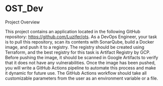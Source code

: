 # OST_Dev
Project Overview

This project contains an application located in the following GitHub repository: https://github.com/Luzifer/ots. As a DevOps Engineer, your task is to pull this repository, scan its contents with SonarQube, build a Docker image, and push it to a registry. The registry should be created using Terraform, and the best registry for this task is Artifact Registry by GCP. Before pushing the image, it should be scanned in Google Artifacts to verify that it does not have any vulnerabilities. Once the image has been pushed, you will write a GitHub Actions pipeline to automate this process and make it dynamic for future use. The GitHub Actions workflow should take all customizable parameters from the user as an environment variable or a file.
